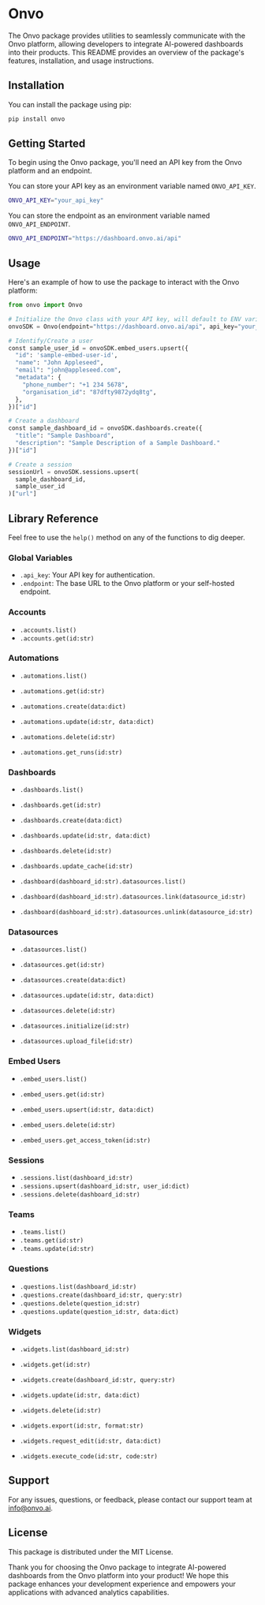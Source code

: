 # Onvo

The Onvo package provides utilities to seamlessly communicate with the Onvo platform, allowing developers to integrate AI-powered dashboards into their products. This README provides an overview of the package's features, installation, and usage instructions.

## Installation

You can install the package using pip:

```bash
pip install onvo
```

## Getting Started

To begin using the Onvo package, you'll need an API key from the Onvo platform and an endpoint.

You can store your API key as an environment variable named `ONVO_API_KEY`.

```bash
ONVO_API_KEY="your_api_key"
```

You can store the endpoint as an environment variable named `ONVO_API_ENDPOINT`.

```bash
ONVO_API_ENDPOINT="https://dashboard.onvo.ai/api"
```

## Usage

Here's an example of how to use the package to interact with the Onvo platform:

```python
from onvo import Onvo

# Initialize the Onvo class with your API key, will default to ENV variables if not given.
onvoSDK = Onvo(endpoint="https://dashboard.onvo.ai/api", api_key="your_api_key_here")

# Identify/Create a user
const sample_user_id = onvoSDK.embed_users.upsert({
  "id": 'sample-embed-user-id',
  "name": "John Appleseed",
  "email": "john@appleseed.com",
  "metadata": {
    "phone_number": "+1 234 5678",
    "organisation_id": "87dfty9872ydq8tg",
  },
})["id"]

# Create a dashboard
const sample_dashboard_id = onvoSDK.dashboards.create({
  "title": "Sample Dashboard",
  "description": "Sample Description of a Sample Dashboard."
})["id"]

# Create a session
sessionUrl = onvoSDK.sessions.upsert(
  sample_dashboard_id,
  sample_user_id
)["url"]
```

## Library Reference

Feel free to use the `help()` method on any of the functions to dig deeper.

### Global Variables
- `.api_key`: Your API key for authentication.
- `.endpoint`: The base URL to the Onvo platform or your self-hosted endpoint.

### Accounts
- `.accounts.list()`
- `.accounts.get(id:str)`

### Automations
- `.automations.list()`
- `.automations.get(id:str)`
- `.automations.create(data:dict)`
- `.automations.update(id:str, data:dict)`
- `.automations.delete(id:str)`

- `.automations.get_runs(id:str)`

### Dashboards
- `.dashboards.list()`
- `.dashboards.get(id:str)`
- `.dashboards.create(data:dict)`
- `.dashboards.update(id:str, data:dict)`
- `.dashboards.delete(id:str)`

- `.dashboards.update_cache(id:str)`

- `.dashboard(dashboard_id:str).datasources.list()`
- `.dashboard(dashboard_id:str).datasources.link(datasource_id:str)`
- `.dashboard(dashboard_id:str).datasources.unlink(datasource_id:str)`

### Datasources
- `.datasources.list()`
- `.datasources.get(id:str)`
- `.datasources.create(data:dict)`
- `.datasources.update(id:str, data:dict)`
- `.datasources.delete(id:str)`

- `.datasources.initialize(id:str)`
- `.datasources.upload_file(id:str)`

### Embed Users
- `.embed_users.list()`
- `.embed_users.get(id:str)`
- `.embed_users.upsert(id:str, data:dict)`
- `.embed_users.delete(id:str)`

- `.embed_users.get_access_token(id:str)`

### Sessions
- `.sessions.list(dashboard_id:str)`
- `.sessions.upsert(dashboard_id:str, user_id:dict)`
- `.sessions.delete(dashboard_id:str)`

### Teams
- `.teams.list()`
- `.teams.get(id:str)`
- `.teams.update(id:str)`

### Questions
- `.questions.list(dashboard_id:str)`
- `.questions.create(dashboard_id:str, query:str)`
- `.questions.delete(question_id:str)`
- `.questions.update(question_id:str, data:dict)`

### Widgets
- `.widgets.list(dashboard_id:str)`
- `.widgets.get(id:str)`
- `.widgets.create(dashboard_id:str, query:str)`
- `.widgets.update(id:str, data:dict)`
- `.widgets.delete(id:str)`

- `.widgets.export(id:str, format:str)`
- `.widgets.request_edit(id:str, data:dict)`
- `.widgets.execute_code(id:str, code:str)`

## Support

For any issues, questions, or feedback, please contact our support team at info@onvo.ai.

## License

This package is distributed under the MIT License.

Thank you for choosing the Onvo package to integrate AI-powered dashboards from the Onvo platform into your product! We hope this package enhances your development experience and empowers your applications with advanced analytics capabilities.

